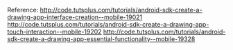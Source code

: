 Reference:
http://code.tutsplus.com/tutorials/android-sdk-create-a-drawing-app-interface-creation--mobile-19021
http://code.tutsplus.com/tutorials/android-sdk-create-a-drawing-app-touch-interaction--mobile-19202
http://code.tutsplus.com/tutorials/android-sdk-create-a-drawing-app-essential-functionality--mobile-19328
